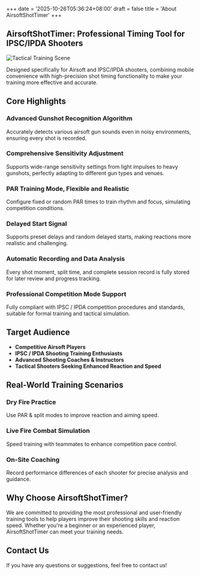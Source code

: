 +++
date = '2025-10-26T05:36:24+08:00'
draft = false
title = 'About AirsoftShotTimer'
+++

## AirsoftShotTimer: Professional Timing Tool for IPSC/IPDA Shooters

![Tactical Training Scene](/images/about/main.png)

Designed specifically for Airsoft and IPSC/IPDA shooters, combining mobile convenience with high-precision shot timing functionality to make your training more effective and accurate.

## Core Highlights

### Advanced Gunshot Recognition Algorithm

Accurately detects various airsoft gun sounds even in noisy environments, ensuring every shot is recorded.

### Comprehensive Sensitivity Adjustment

Supports wide-range sensitivity settings from light impulses to heavy gunshots, perfectly adapting to different gun types and venues.

### PAR Training Mode, Flexible and Realistic

Configure fixed or random PAR times to train rhythm and focus, simulating competition conditions.

### Delayed Start Signal

Supports preset delays and random delayed starts, making reactions more realistic and challenging.

### Automatic Recording and Data Analysis

Every shot moment, split time, and complete session record is fully stored for later review and progress tracking.

### Professional Competition Mode Support

Fully compliant with IPSC / IPDA competition procedures and standards, suitable for formal training and tactical simulation.

## Target Audience

- **Competitive Airsoft Players**
- **IPSC / IPDA Shooting Training Enthusiasts**
- **Advanced Shooting Coaches & Instructors**
- **Tactical Shooters Seeking Enhanced Reaction and Speed**

## Real-World Training Scenarios

### Dry Fire Practice

Use PAR & split modes to improve reaction and aiming speed.

### Live Fire Combat Simulation

Speed training with teammates to enhance competition pace control.

### On-Site Coaching

Record performance differences of each shooter for precise analysis and guidance.

## Why Choose AirsoftShotTimer?

We are committed to providing the most professional and user-friendly training tools to help players improve their shooting skills and reaction speed. Whether you're a beginner or an experienced player, AirsoftShotTimer can meet your training needs.

## Contact Us

If you have any questions or suggestions, feel free to contact us!
